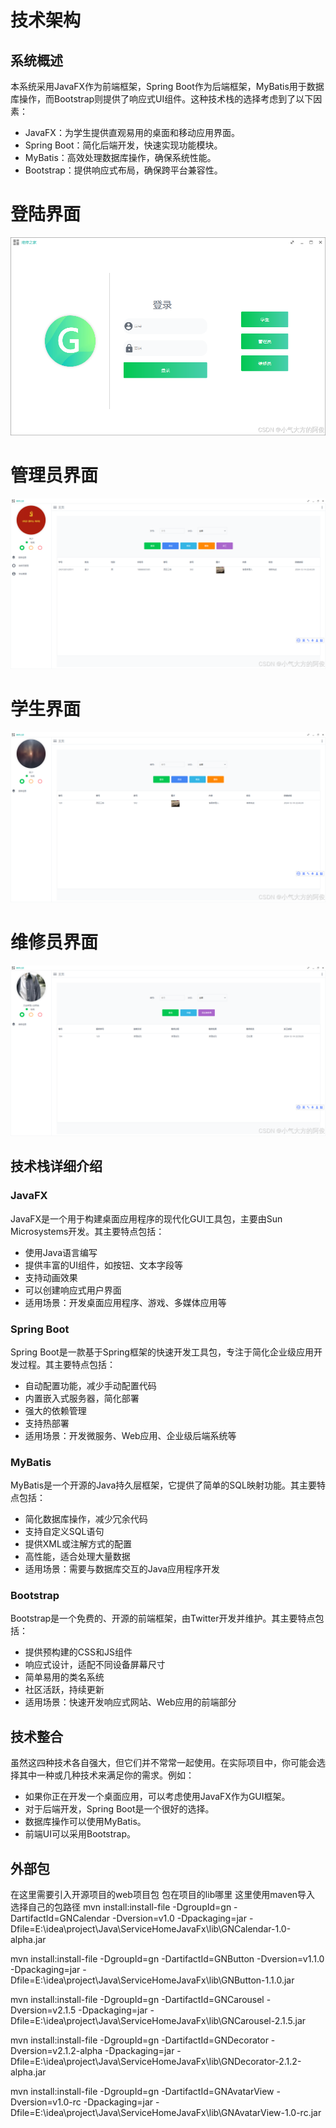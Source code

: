 # 技术架构

## 系统概述

本系统采用JavaFX作为前端框架，Spring Boot作为后端框架，MyBatis用于数据库操作，而Bootstrap则提供了响应式UI组件。这种技术栈的选择考虑到了以下因素：

* JavaFX：为学生提供直观易用的桌面和移动应用界面。
* Spring Boot：简化后端开发，快速实现功能模块。
* MyBatis：高效处理数据库操作，确保系统性能。
* Bootstrap：提供响应式布局，确保跨平台兼容性。

# 登陆界面
![image](login.png)
# 管理员界面
![image](admin.png)
# 学生界面
![image](student.png)
# 维修员界面
![image](service.png)

## 技术栈详细介绍

### JavaFX

JavaFX是一个用于构建桌面应用程序的现代化GUI工具包，主要由Sun Microsystems开发。其主要特点包括：

* 使用Java语言编写
* 提供丰富的UI组件，如按钮、文本字段等
* 支持动画效果
* 可以创建响应式用户界面
* 适用场景：开发桌面应用程序、游戏、多媒体应用等

### Spring Boot

Spring Boot是一款基于Spring框架的快速开发工具包，专注于简化企业级应用开发过程。其主要特点包括：

* 自动配置功能，减少手动配置代码
* 内置嵌入式服务器，简化部署
* 强大的依赖管理
* 支持热部署
* 适用场景：开发微服务、Web应用、企业级后端系统等

### MyBatis

MyBatis是一个开源的Java持久层框架，它提供了简单的SQL映射功能。其主要特点包括：

* 简化数据库操作，减少冗余代码
* 支持自定义SQL语句
* 提供XML或注解方式的配置
* 高性能，适合处理大量数据
* 适用场景：需要与数据库交互的Java应用程序开发

### Bootstrap

Bootstrap是一个免费的、开源的前端框架，由Twitter开发并维护。其主要特点包括：

* 提供预构建的CSS和JS组件
* 响应式设计，适配不同设备屏幕尺寸
* 简单易用的类名系统
* 社区活跃，持续更新
* 适用场景：快速开发响应式网站、Web应用的前端部分

## 技术整合

虽然这四种技术各自强大，但它们并不常常一起使用。在实际项目中，你可能会选择其中一种或几种技术来满足你的需求。例如：

* 如果你正在开发一个桌面应用，可以考虑使用JavaFX作为GUI框架。
* 对于后端开发，Spring Boot是一个很好的选择。
* 数据库操作可以使用MyBatis。
* 前端UI可以采用Bootstrap。

## 外部包
在这里需要引入开源项目的web项目包 包在项目的lib哪里 这里使用maven导入 选择自己的包路径
mvn install:install-file -DgroupId=gn -DartifactId=GNCalendar -Dversion=v1.0 -Dpackaging=jar -Dfile=E:\idea\project\Java\ServiceHomeJavaFx\lib\GNCalendar-1.0-alpha.jar

mvn install:install-file -DgroupId=gn -DartifactId=GNButton -Dversion=v1.1.0 -Dpackaging=jar -Dfile=E:\idea\project\Java\ServiceHomeJavaFx\lib\GNButton-1.1.0.jar

mvn install:install-file -DgroupId=gn -DartifactId=GNCarousel -Dversion=v2.1.5 -Dpackaging=jar -Dfile=E:\idea\project\Java\ServiceHomeJavaFx\lib\GNCarousel-2.1.5.jar

mvn install:install-file -DgroupId=gn -DartifactId=GNDecorator -Dversion=v2.1.2-alpha -Dpackaging=jar -Dfile=E:\idea\project\Java\ServiceHomeJavaFx\lib\GNDecorator-2.1.2-alpha.jar

mvn install:install-file -DgroupId=gn -DartifactId=GNAvatarView -Dversion=v1.0-rc -Dpackaging=jar -Dfile=E:\idea\project\Java\ServiceHomeJavaFx\lib\GNAvatarView-1.0-rc.jar


